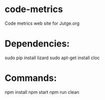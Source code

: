 # code-metrics
Code metrics web site for Jutge.org

# Dependencies:
sudo pip install lizard
sudo apt-get install cloc

# Commands:
npm install
npm start
npm run clean